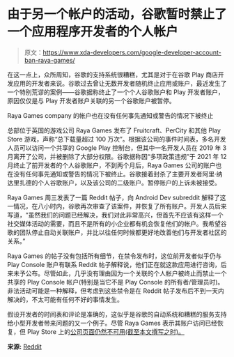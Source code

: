 # 由于另一个帐户的活动，谷歌暂时禁止了一个应用程序开发者的个人帐户

> 原文：<https://www.xda-developers.com/google-developer-account-ban-raya-games/>

在这一点上，众所周知，谷歌的支持系统很糟糕，尤其是对于在谷歌 Play 商店开发应用的开发者来说。谷歌过去曾让无数开发者随机终止应用或账户，最近发生了一个特别荒谬的案例——谷歌据称终止了一个个人谷歌账户和 Play 开发者账户，原因仅仅是与 Play 开发者账户关联的另一个谷歌账户被暂停。

Raya Games company 的帐户也在没有任何事先通知或警告的情况下被终止

总部位于英国的游戏公司 Raya Games 发布了 Fruitcraft、PerCity 和其他 Play Store 游戏，声称“总下载量超过 100 万次”。根据该公司的事件时间表，多名开发人员可以访问一个共享的 Google Play 控制台，但其中一名开发人员在 2019 年 3 月离开了公司，并被删除了大部分权限。谷歌据称因“多项政策违规”于 2021 年 12 月终止了前开发者的个人谷歌账户，不到两个月后，Raya Games 公司的账户也在没有任何事先通知或警告的情况下被终止。谷歌接着封杀了主要开发者阿里·纳达里扎德的个人谷歌账户，以及该公司的二级账户。暂停账户的上诉未被接受。

Raya Games 周三发表了一篇 Reddit 帖子，向 Android Dev subreddit 解释了这一情况，在八小时内，谷歌再次审查了该案件，并恢复了所有账户。开发人员后来写道，“虽然我们的问题已经解决，我们对此非常高兴，但首先不应该有这样一个社交媒体活动的需要，而且不是所有的小企业都有机会恢复他们的帐户。我希望谷歌的团队停止自动关联账户，并比以往任何时候都更好地改善他们与开发者社区的关系。”

Raya Games 的帖子没有包括所有细节，在禁令发布时，这位前开发者似乎仍与 Play Console 账户有联系 Reddit 帖子解释说，他们正在就这款应用进行咨询，后来未予公布。尽管如此，几乎没有理由因为一个关联的个人帐户被终止而禁止一个共享的 Play Console 帐户(特别是当它不是 Play Console 的所有者/管理员时)。非法活动可能是一种解释，但考虑到这些禁令是在 Reddit 帖子发布后不到一天内解决的，不太可能有任何不好的事情发生。

假设开发者的时间表和评论是准确的，这似乎是谷歌的自动系统和糟糕的服务支持给小型开发者带来问题的又一个例子。尽管 Raya Games 表示其账户访问已经恢复，但 Play Store 上的[公司页面仍然不可用(截至本文撰写之时)。](https://play.google.com/store/apps/developer?id=TOD+Studio)

**来源:** [Reddit](https://www.reddit.com/r/androiddev/comments/ts6jfg/google_has_terminated_our_developer_account_says/)